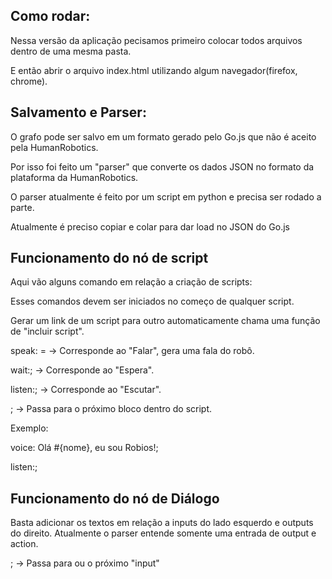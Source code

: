 
## Como rodar:
Nessa versão da aplicação pecisamos primeiro colocar todos arquivos dentro de uma mesma pasta. 

E então abrir o arquivo index.html utilizando algum navegador(firefox, chrome). 

## Salvamento e Parser:
O grafo pode ser salvo em um formato gerado pelo Go.js que não é aceito pela HumanRobotics.

Por isso foi feito um "parser" que converte os dados JSON no formato da plataforma da HumanRobotics.

O parser atualmente é feito por um script em python e precisa ser rodado a parte.

Atualmente é preciso copiar e colar para dar load no JSON do Go.js

## Funcionamento do nó de script
Aqui vão alguns comando em relação a criação de scripts: 

Esses comandos devem ser iniciados no começo de qualquer script.

Gerar um link de um script para outro automaticamente chama uma função de "incluir script".

speak: =      -> Corresponde ao "Falar", gera uma fala do robô.

wait:;       -> Corresponde ao "Espera". 

listen:;     -> Corresponde ao "Escutar". 

;            -> Passa para o próximo bloco dentro do script.

Exemplo:

voice: Olá #{nome}, eu sou Robios!;

listen:;

## Funcionamento do nó de Diálogo
Basta adicionar os textos em relação a inputs do lado esquerdo e outputs do direito.
Atualmente o parser entende somente uma entrada de output e action.

;            -> Passa para ou o próximo "input"
